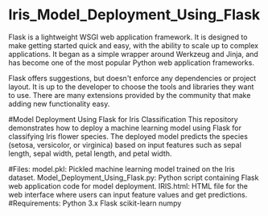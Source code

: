 # Iris_Model_Deployment_Using_Flask
Flask is a lightweight WSGI web application framework. It is designed to make getting started quick and easy, with the ability to scale up to complex applications. It began as a simple wrapper around Werkzeug and Jinja, and has become one of the most popular Python web application frameworks.

Flask offers suggestions, but doesn't enforce any dependencies or project layout. It is up to the developer to choose the tools and libraries they want to use. There are many extensions provided by the community that make adding new functionality easy.

#Model Deployment Using Flask for Iris Classification
This repository demonstrates how to deploy a machine learning model using Flask for classifying Iris flower species. The deployed model predicts the species (setosa, versicolor, or virginica) based on input features such as sepal length, sepal width, petal length, and petal width.

#Files:
model.pkl: Pickled machine learning model trained on the Iris dataset.
Model_Deployment_Using_Flask.py: Python script containing Flask web application code for model deployment.
IRIS.html: HTML file for the web interface where users can input feature values and get predictions.
#Requirements:
Python 3.x
Flask
scikit-learn
numpy

